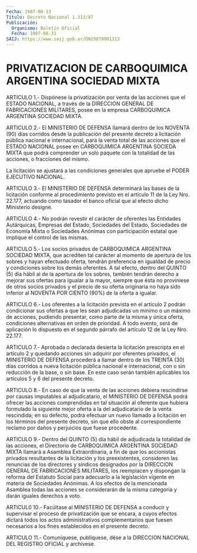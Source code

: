 ```yaml
---
Fecha: 1987-08-13
Título: Decreto Nacional 1.313/87
Publicación:
  Organismo: Boletín Oficial
  Fecha: 1987-08-31
SAIJ: https://www.saij.gob.ar/DN19870001313
---
```

# PRIVATIZACION DE CARBOQUIMICA ARGENTINA SOCIEDAD MIXTA

<a id="1"></a>
ARTICULO  1.-  Dispónese  la  privatización  por  venta de las acciones  que el ESTADO NACIONAL, a través de la DIRECCION  GENERAL DE  FABRICACIONES  MILITARES,  posee  en  la  empresa  CARBOQUIMICA ARGENTINA SOCIEDAD MIXTA.

<a id="2"></a>
ARTICULO  2.-  El  MINISTERIO DE DEFENSA llamará dentro de los NOVENTA  (90)  días corridos  desde  la  publicación  del  presente decreto a licitación  pública  nacional  e  internacional,  para la venta  total  de  las  acciones  que  el  ESTADO  NACIONAL posee en CARBOQUIMICA ARGENTINA SOCIEDA MIXTA que podrá comprender  un  solo paquete  con  la totalidad de las acciones, o fracciones del mismo.

La licitación se  ajustará  a las condiciones generales que apruebe el PODER EJECUTIVO NACIONAL.

<a id="3"></a>
ARTICULO 3.- El MINISTERIO DE DEFENSA determinará las bases de la licitación  conforme al procedimiento previsto en el artículo 11 de la Ley Nro. 22.177,  actuando  como tasador el banco oficial que al efecto dicho Ministerio designe.

<a id="4"></a>
ARTICULO  4.-  No podrán revestir el carácter de oferentes las Entidades Autárquicas,  Empresas del Estado, Sociedades del Estado, Sociedades de Economía Mixta o Sociedades Anónimas con participación  estatal que  implique  el  control  de  las  mismas.

<a id="5"></a>
ARTICULO  5.-  Los  socios  privados de CARBOQUIMICA ARGENTINA SOCIEDAD MIXTA, que acrediten tal  carácter  al momento de apertura de  los  sobres  y hayan efectuado oferta, tendrán  preferencia  en igualdad de precio  y  condiciones sobre los demás oferentes. A tal efecto, dentro del QUINTO  (5)  día  hábil al de la apertura de los sobres, también tendrán derecho a mejorar  sus ofertas para igualar a  la  mayor,  siempre  que  ésta  no  proviniese de  otros  socios privados y el precio de su oferta originaria  no haya sido inferior al NOVENTA POR CIENTO (90%) de la oferta a igualar.

<a id="6"></a>
ARTICULO  6.-  Los  oferentes  a  la licitación prevista en el artículo  2  podrán  condicionar  sus  ofertas    a  que  les  sean adjudicadas un mínimo o un máximo de acciones, pudiendo  presentar, como parte de la misma y única oferta, condiciones alternativas  en orden  de prioridad. A todo evento, será de aplicación lo dispuesto en el segundo  párrafo  del  artículo  12  de  la  Ley Nro. 22.177.

<a id="7"></a>
ARTICULO  7.-  Aprobada  o  declarada  desierta  la licitación prescripta  en  el artículo 2 y quedando acciones sin adquirir  por oferentes privados,  el  MINISTERIO  DE  DEFENSA procederá a llamar dentro  de  los  TREINTA  (30)  días  corridos a  nueva  licitación pública nacional e internacional, con o  sin  reducción de la base, o sin base. En este caso serán también aplicables  los  artículos 5 y 6 del presente decreto.

<a id="8"></a>
ARTICULO  8.-  En caso de que la venta de las acciones debiera rescindirse por causas  imputables  al adjudicatario, el MINISTERIO DE  DEFENSA  podrá  ofrecer  las  acciones    comprendidas  en  tal situación  al  oferente  que hubiera formulado la  siguiente  mejor oferta  a  la del adjudicatario  de  la  venta  rescindida;  en  su defecto, podrá  efectuar  un  nuevo  llamado  a  licitación  en los términos del presente decreto, sin que ello obste al correspondiente    reclamo    por  daños  y  perjuicios  que  fuese procedente.

<a id="9"></a>
ARTICULO  9.- Dentro del QUINTO (5) día hábil de adjudicada la totalidad de las  acciones, el Directorio de CARBOQUIMICA ARGENTINA SOCIEDAD MIXTA llamará  a Asamblea Extraordinaria, a fin de que los accionistas privados resultantes de la licitación y los preexistentes,  consideren   las  renuncias  de  los  directores  y síndicos  designados  por  la DIRECCION  GENERAL  DE  FABRICACIONES MILITARES,  los reemplacen y  dispongan  la  reforma  del  Estatuto Social para adecuarlo  a  la  legislación  vigente  en  materia  de Sociedades  Anónimas. A los efectos de la mencionada Asamblea todas las acciones  se considerarán de la misma categoría y darán iguales derechos a voto.

<a id="10"></a>
ARTICUL0  10.- Facúltase al MINISTERIO DE DEFENSA a conducir y supervisar el proceso  de  privatización  que  se  encara,  a cuyos efectos  dictará  todos  los  actos administrativos complementarios que  fuesen  necesarios a los fines  establecidos  en  el  presente decreto.

<a id="11"></a>
ARTICULO  11.-  Comuníquese,  publíquese,  dése a la DIRECCION NACIONAL DEL REGISTRO OFICIAL y archívese.